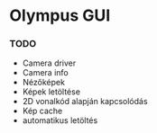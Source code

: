 # Olympus GUI

### TODO
- Camera driver
- Camera info
- Nézőképek
- Képek letöltése
- 2D vonalkód alapján kapcsolódás
- Kép cache
- automatikus letöltés